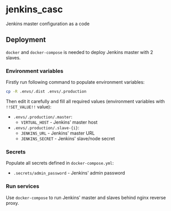 # jenkins_casc

Jenkins master configuration as a code

## Deployment

`docker` and `docker-compose` is needed to deploy Jenkins master with 2 slaves.

### Environment variables

Firstly run following command to populate environment variables:

```bash
cp -R .envs/.dist .envs/.production
```

Then edit it carefully and fill all required values (environment variables
with `!!SET_VALUE!!` value):

+ `.envs/.production/.master`:
    + `VIRTUAL_HOST` -  Jenkins' master host
+ `.envs/.production/.slave-{i}`:
    + `JENKINS_URL` - Jenkins' master URL
    + `JENKINS_SECRET` - Jenkins' slave/node secret


### Secrets

Populate all secrets defined in `docker-compose.yml`:

+ `.secrets/admin_password` - Jenkins' admin password


### Run services

Use `docker-compose` to run Jenkins' master and slaves behind nginx reverse
proxy.

